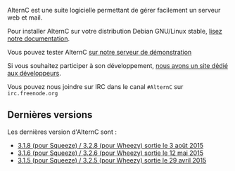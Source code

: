 
AlternC est une suite logicielle permettant de gérer facilement un serveur web et mail.

Pour installer AlternC sur votre distribution Debian GNU/Linux stable, [lisez notre documentation](Install-fr).

Vous pouvez tester AlternC [sur notre serveur de démonstration](http://demo.alternc.org/)

Si vous souhaitez participer à son développement, [nous avons un site dédié aux développeurs](http://alternc.org).

Vous pouvez nous joindre sur IRC dans le canal `#AlternC` sur `irc.freenode.org`

## Dernières versions

Les dernières version d'AlternC sont : 

* [3.1.8 (pour Squeeze) / 3.2.8 (pour Wheezy) sortie le 3 août 2015](https://github.com/AlternC/AlternC/releases/tag/3.1.8)
* [3.1.6 (pour Squeeze) / 3.2.6 (pour Wheezy) sortie le 12 mai 2015](https://github.com/AlternC/AlternC/releases/tag/3.1.6)
* [3.1.5 (pour Squeeze) / 3.2.5 (pour Wheezy) sortie le 29 avril 2015](https://github.com/AlternC/AlternC/releases/tag/3.1.5)
